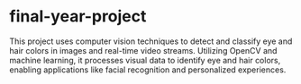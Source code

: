 # final-year-project
This project uses computer vision techniques to detect and classify eye and hair colors in images and real-time video streams. Utilizing OpenCV and machine learning, it processes visual data to identify eye and hair colors, enabling applications like facial recognition and personalized experiences.


